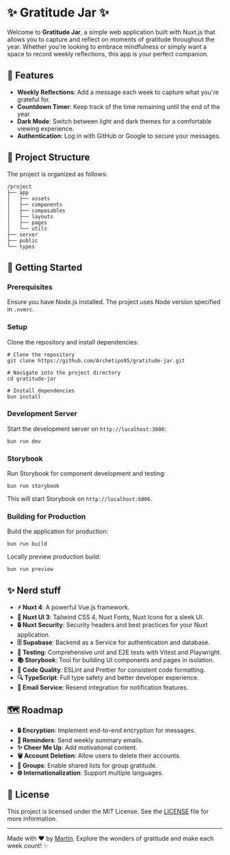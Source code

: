 # ✨ Gratitude Jar ✨

Welcome to **Gratitude Jar**, a simple web application built with Nuxt.js that allows you to capture and reflect on moments of gratitude throughout the year. Whether you're looking to embrace mindfulness or simply want a space to record weekly reflections, this app is your perfect companion.

## 🌟 Features

- **Weekly Reflections**: Add a message each week to capture what you're grateful for.
- **Countdown Timer**: Keep track of the time remaining until the end of the year.
- **Dark Mode**: Switch between light and dark themes for a comfortable viewing experience.
- **Authentication**: Log in with GitHub or Google to secure your messages.

## 📂 Project Structure

The project is organized as follows:

```
/project
├── app
│   ├── assets
│   ├── components
│   ├── composables
│   ├── layouts
│   ├── pages
│   └── utils
├── server
├── public
└── types
```

## 🚀 Getting Started

### Prerequisites

Ensure you have Node.js installed. The project uses Node version specified in `.nvmrc`.

### Setup

Clone the repository and install dependencies:

```
# Clone the repository
git clone https://github.com/Archetipo95/gratitude-jar.git

# Navigate into the project directory
cd gratitude-jar

# Install dependencies
bun install
```

### Development Server

Start the development server on `http://localhost:3000`:

```
bun run dev
```

### Storybook

Run Storybook for component development and testing:

```
bun run storybook
```

This will start Storybook on `http://localhost:6006`.

### Building for Production

Build the application for production:

```
bun run build
```

Locally preview production build:

```
bun run preview
```

## ✨ Nerd stuff

- **⚡ Nuxt 4**: A powerful Vue.js framework.
- **🎨 Nuxt UI 3**: Tailwind CSS 4, Nuxt Fonts, Nuxt Icons for a sleek UI.
- **🔒 Nuxt Security**: Security headers and best practices for your Nuxt application.
- **🗄️ Supabase**: Backend as a Service for authentication and database.
- **🧪 Testing**: Comprehensive unit and E2E tests with Vitest and Playwright.
- **📚 Storybook**: Tool for building UI components and pages in isolation.
- **🧹 Code Quality**: ESLint and Prettier for consistent code formatting.
- **🔍 TypeScript**: Full type safety and better developer experience.
- **📧 Email Service**: Resend integration for notification features.

## 🗺️ Roadmap

- **🔒 Encryption**: Implement end-to-end encryption for messages.
- **📧 Reminders**: Send weekly summary emails.
- **✨ Cheer Me Up**: Add motivational content.
- **🗑️ Account Deletion**: Allow users to delete their accounts.
- **👥 Groups**: Enable shared lists for group gratitude.
- **🌐 Internationalization**: Support multiple languages.

## 📜 License

This project is licensed under the MIT License. See the [LICENSE](LICENSE) file for more information.

---

Made with ❤️ by [Martin](https://github.com/Archetipo95). Explore the wonders of gratitude and make each week count! ✨
